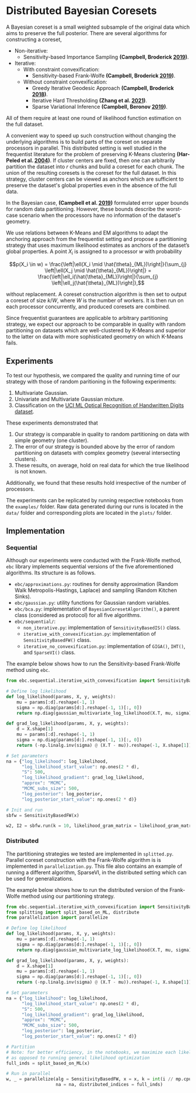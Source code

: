 # Distributed Bayesian Coresets

A Bayesian coreset is a small weighted subsample of the original data which aims to preserve the full posterior. There are several algorithms for constructing a coreset,
- Non-iterative: 
  - Sensitivity-based Importance Sampling **(Campbell, Broderick [2019](https://www.jmlr.org/papers/volume20/17-613/17-613.pdf))**.
- Iterative:
  - With constraint convexification: 
    - Sensitivity-based Frank-Wolfe **(Campbell, Broderick [2019](https://www.jmlr.org/papers/volume20/17-613/17-613.pdf))**.
  - Without constraint convexification: 
    - Greedy Iterative Geodesic Approach **(Campbell, Broderick [2018](http://proceedings.mlr.press/v80/campbell18a/campbell18a.pdf))**.
    - Iterative Hard Thresholding **(Zhang et al. [2021](http://proceedings.mlr.press/v130/zhang21g/zhang21g.pdf))**.
    - Sparse Variational Inference **(Campbell, Beronov [2019](https://proceedings.neurips.cc/paper/2019/file/7bec7e63a493e2d61891b1e4051ef75a-Paper.pdf))**.

All of them require at least one round of likelihood function estimation on the full dataset.

A convenient way to speed up such construction without changing the underlying algorithms is to build parts of the coreset on separate processors in parallel. This distributed setting is well studied in the frequentist literature for the problem of preserving K-Means clustering **(Har-Peled et al. [2004](https://dl.acm.org/doi/pdf/10.1145/1007352.1007400?casa_token=o9veX8qyQgAAAAAA:bVIJKMjKT5LdNvz2aNBOztK805-tq7EVuWnRSahvl9E_w27zfJ5D0AWd-rGVYIK4psVZIP9CAh9E))**. If cluster centers are fixed, then one can arbitrarily partition the dataset into $r$ chunks and build a coreset for each chunk. The union of the resulting coresets is the coreset for the full dataset. In this strategy, cluster centers can be viewed as anchors which are sufficient to preserve the dataset's global properties even in the absence of the full data.

In the Bayesian case, **(Campbell et al. [2019](https://www.jmlr.org/papers/volume20/17-613/17-613.pdf))** formulated error upper bounds for random data partitioning. However, these bounds describe the worst-case scenario when the processors have no information of the dataset's geometry. 

We use relations between K-Means and EM algorithms to adapt the anchoring approach from the frequentist setting and propose a partitioning strategy that uses maximum likelihood estimates as anchors of the dataset’s global properties. A point $X_i$ is assigned to a processor $w$ with probability
```math
p(X_i \in w) = \frac{\left|\ell(X_i \mid \hat{\theta}_{ML})\right|}{\sum_{j} \left|\ell(X_j \mid \hat{\theta}_{ML})\right|} = \frac{\left|\ell_i(\hat{\theta}_{ML})\right|}{\sum_{j} \left|\ell_j(\hat{\theta}_{ML})\right|},
```
without replacement. A coreset construction algorithm is then set to output a coreset of size $k / W$, where $W$ is the number of workers. It is then run on each processor concurrently, and produced coresets are combined.

Since frequentist guarantees are applicable to arbitrary partitioning strategy, we expect our approach to be comparable in quality with random partitioning on datasets which are well-clustered by K-Means and superior to the latter on data with more sophisticated geometry on which K-Means fails.

## Experiments

To test our hypothesis, we compared the quality and running time of our strategy with those of random paritioning in the following experiments:
1. Multivariate Gaussian.
2. Univariate and Multivariate Gaussian mixture.
3. Classification on the [UCI ML Optical Recognition of Handwritten Digits dataset](https://archive.ics.uci.edu/dataset/80/optical+recognition+of+handwritten+digits).

These experiments demonstrated that 
1. Our strategy is comparable in quality to random partitioning on data with simple geometry (one cluster).
2. The error of our strategy is bounded above by the error of random partitioning on datasets with complex geometry (several intersecting clusters).
3. These results, on average, hold on real data for which the true likelihood is not known.

Additionally, we found that these results hold irrespective of the number of processors.

The experiments can be replicated by running respective notebooks from the `examples/` folder. Raw data generated during our runs is located in the `data/` folder and corresponding plots are located in the `plots/` folder.

## Implementation

### Sequential

Although our experiments were conducted with the Frank-Wolfe method, `ebc` library implements sequential versions of the five aforementioned algorithms. Its structure is as follows.
- `ebc/approximations.py`: routines for density approximation (Random Walk Metropolis-Hastings, Laplace) and sampling (Random Kitchen Sinks).
- `ebc/gaussian.py`: utility functions for Gaussian random variables. 
- `ebc/bca.py`: implementation of `BayesianCoresetAlgorithm()`, a parent class (considered as protocol) for all five algorithms.
- `ebc/sequential/`:
  - `non_iterative.py`: implementation of `SensitivityBasedIS()` class.
  - `iterative_with_convexification.py`: implementation of `SensitivityBasedFW()` class.
  - `iterative_no_convexification.py`: implementation of `GIGA()`, `IHT()`, and `SparseVI()` class.

The example below shows how to run the Sensitivity-based Frank-Wolfe method using `ebc`.
``` python
from ebc.sequential.iterative_with_convexification import SensitivityBasedFW

# Define log likelihood
def log_likelihood(params, X, y, weights):
    mu = params[:d].reshape(-1, 1)
    sigma = np.diag(params[d:].reshape(-1, 1)[:, 0])
    return np.diag(gaussian_multivariate_log_likelihood(X.T, mu, sigma)).reshape(-1, 1)

def grad_log_likelihood(params, X, y, weights):
    d = X.shape[1]
    mu = params[:d].reshape(-1, 1)
    sigma = np.diag(params[d:].reshape(-1, 1)[:, 0])
    return (-np.linalg.inv(sigma) @ (X.T - mu)).reshape(-1, X.shape[1])

# Set parameters
na = {"log_likelihood": log_likelihood, 
      "log_likelihood_start_value": np.ones(2 * d), 
      "S": 500,
      "log_likelihood_gradient": grad_log_likelihood, 
      "approx": "MCMC",
      "MCMC_subs_size": 500,
      "log_posterior": log_posterior, 
      "log_posterior_start_value": np.ones(2 * d)}

# Init and run
sbfw = SensitivityBasedFW(x)

w2, I2 = sbfw.run(k = 10, likelihood_gram_matrix = likelihood_gram_matrix, norm = "2", norm_attributes = na)
```

### Distributed

The partitioning strategies we tested are implemented in `splitted.py`. Parallel coreset construction with the Frank-Wolfe algorithm is is implemented in `parallelization.py`. This file also contains an example of running a different algorithm, SparseVI, in the distributed setting which can be used for generalizations. 

The example below shows how to run the distributed version of the Frank-Wolfe method using our partitioning strategy.
``` python
from ebc.sequential.iterative_with_convexification import SensitivityBasedFW
from splitting import split_based_on_ML, distribute
from parallelization import parallelize

# Define log likelihood
def log_likelihood(params, X, y, weights):
    mu = params[:d].reshape(-1, 1)
    sigma = np.diag(params[d:].reshape(-1, 1)[:, 0])
    return np.diag(gaussian_multivariate_log_likelihood(X.T, mu, sigma)).reshape(-1, 1)

def grad_log_likelihood(params, X, y, weights):
    d = X.shape[1]
    mu = params[:d].reshape(-1, 1)
    sigma = np.diag(params[d:].reshape(-1, 1)[:, 0])
    return (-np.linalg.inv(sigma) @ (X.T - mu)).reshape(-1, X.shape[1])

# Set parameters
na = {"log_likelihood": log_likelihood, 
      "log_likelihood_start_value": np.ones(2 * d), 
      "S": 500,
      "log_likelihood_gradient": grad_log_likelihood, 
      "approx": "MCMC",
      "MCMC_subs_size": 500,
      "log_posterior": log_posterior, 
      "log_posterior_start_value": np.ones(2 * d)}

# Partition
# Note: for better efficiency, in the notebooks, we maximize each likelihood explicitly
# as opposed to running general likelihood optimization
full_inds = split_based_on_ML(x)

# Run in parallel
w, _ = parallelize(alg = SensitivityBasedFW, x = x, k = int(i // mp.cpu_count()), norm = "2",
                   na = na, distributed_indices = full_inds)
```

